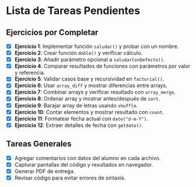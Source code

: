 # Lista de Tareas Pendientes

## Ejercicios por Completar
- [x] **Ejercicio 1**: Implementar función `saludar()` y probar con un nombre.
- [x] **Ejercicio 2**: Crear función `doble()` y verificar cálculo.
- [x] **Ejercicio 3**: Añadir parámetro opcional a `saludarConDefecto()`.
- [x] **Ejercicio 4**: Comparar resultados de funciones con parámetros por valor y referencia.
- [x] **Ejercicio 5**: Validar casos base y recursividad en `factorial()`.
- [x] **Ejercicio 6**: Usar `array_diff` y mostrar diferencias entre arrays.
- [x] **Ejercicio 7**: Combinar arrays y verificar resultado con `array_merge`.
- [x] **Ejercicio 8**: Ordenar array y mostrar antes/después de `sort`.
- [x] **Ejercicio 9**: Barajar array de letras usando `shuffle`.
- [x] **Ejercicio 10**: Contar elementos y mostrar resultado con `count`.
- [x] **Ejercicio 11**: Formatear fecha actual con `date("d-m-Y")`.
- [x] **Ejercicio 12**: Extraer detalles de fecha con `getdate()`.

## Tareas Generales
- [x] Agregar comentarios con datos del alumno en cada archivo.
- [x] Capturar pantallas del código y resultados en navegador.
- [x] Generar PDF de entrega.
- [x] Revisar código para evitar errores de sintaxis.